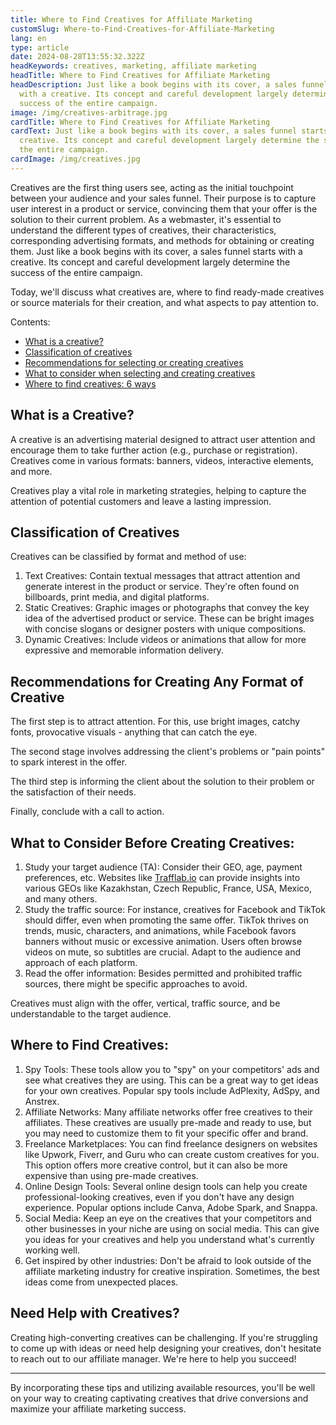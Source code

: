 ```yaml
---
title: Where to Find Creatives for Affiliate Marketing
customSlug: Where-to-Find-Creatives-for-Affiliate-Marketing
lang: en
type: article
date: 2024-08-28T13:55:32.322Z
headKeywords: creatives, marketing, affiliate marketing
headTitle: Where to Find Creatives for Affiliate Marketing
headDescription: Just like a book begins with its cover, a sales funnel starts
  with a creative. Its concept and careful development largely determine the
  success of the entire campaign.
image: /img/creatives-arbitrage.jpg
cardTitle: Where to Find Creatives for Affiliate Marketing
cardText: Just like a book begins with its cover, a sales funnel starts with a
  creative. Its concept and careful development largely determine the success of
  the entire campaign.
cardImage: /img/creatives.jpg
---
```

Creatives are the first thing users see, acting as the initial touchpoint between your audience and your sales funnel. Their purpose is to capture user interest in a product or service, convincing them that your offer is the solution to their current problem. As a webmaster, it's essential to understand the different types of creatives, their characteristics, corresponding advertising formats, and methods for obtaining or creating them. Just like a book begins with its cover, a sales funnel starts with a creative. Its concept and careful development largely determine the success of the entire campaign.

Today, we'll discuss what creatives are, where to find ready-made creatives or source materials for their creation, and what aspects to pay attention to.

Contents:

* [What is a creative?](#What-is-a-Creative)
* [](#What-is-a-Creative)[Classification of creatives](#Classification-of-Creatives)
* [Recommendations for selecting or creating creatives](#Recommendation-for-Creating-Any-Format-of-Creative)
* [What to consider when selecting and creating creatives](#What-to-Consider-Before-Creating-Creatives)
* [](#What-to-Consider-Before-Creating-Creatives)[Where to find creatives: 6 ways](#Where-to-Find-Creatives)

## What is a Creative?

A creative is an advertising material designed to attract user attention and encourage them to take further action (e.g., purchase or registration). Creatives come in various formats: banners, videos, interactive elements, and more.

Creatives play a vital role in marketing strategies, helping to capture the attention of potential customers and leave a lasting impression.

## Classification of Creatives

Creatives can be classified by format and method of use:

1. Text Creatives: Contain textual messages that attract attention and generate interest in the product or service. They're often found on billboards, print media, and digital platforms.
2. Static Creatives: Graphic images or photographs that convey the key idea of the advertised product or service. These can be bright images with concise slogans or designer posters with unique compositions.
3. Dynamic Creatives: Include videos or animations that allow for more expressive and memorable information delivery.

## Recommendations for Creating Any Format of Creative

The first step is to attract attention. For this, use bright images, catchy fonts, provocative visuals - anything that can catch the eye.

The second stage involves addressing the client's problems or "pain points" to spark interest in the offer.

The third step is informing the client about the solution to their problem or the satisfaction of their needs.

Finally, conclude with a call to action.

## What to Consider Before Creating Creatives:

1. Study your target audience (TA): Consider their GEO, age, payment preferences, etc. Websites like [Trafflab.io](https://trafflab.io/ru/blog) can provide insights into various GEOs like Kazakhstan, Czech Republic, France, USA, Mexico, and many others. 
2. Study the traffic source: For instance, creatives for Facebook and TikTok should differ, even when promoting the same offer. TikTok thrives on trends, music, characters, and animations, while Facebook favors banners without music or excessive animation. Users often browse videos on mute, so subtitles are crucial. Adapt to the audience and approach of each platform.
3. Read the offer information: Besides permitted and prohibited traffic sources, there might be specific approaches to avoid.

Creatives must align with the offer, vertical, traffic source, and be understandable to the target audience.

## Where to Find Creatives:

1. Spy Tools: These tools allow you to "spy" on your competitors' ads and see what creatives they are using. This can be a great way to get ideas for your own creatives. Popular spy tools include AdPlexity, AdSpy, and Anstrex.
2. Affiliate Networks: Many affiliate networks offer free creatives to their affiliates. These creatives are usually pre-made and ready to use, but you may need to customize them to fit your specific offer and brand.
3. Freelance Marketplaces: You can find freelance designers on websites like Upwork, Fiverr, and Guru who can create custom creatives for you. This option offers more creative control, but it can also be more expensive than using pre-made creatives.
4. Online Design Tools: Several online design tools can help you create professional-looking creatives, even if you don't have any design experience. Popular options include Canva, Adobe Spark, and Snappa.
5. Social Media: Keep an eye on the creatives that your competitors and other businesses in your niche are using on social media. This can give you ideas for your creatives and help you understand what's currently working well.
6. Get inspired by other industries: Don't be afraid to look outside of the affiliate marketing industry for creative inspiration. Sometimes, the best ideas come from unexpected places.

## Need Help with Creatives?

Creating high-converting creatives can be challenging. If you're struggling to come up with ideas or need help designing your creatives, don't hesitate to reach out to our affiliate manager. We're here to help you succeed!

- - -

By incorporating these tips and utilizing available resources, you'll be well on your way to creating captivating creatives that drive conversions and maximize your affiliate marketing success.